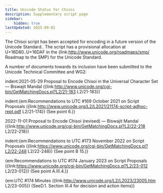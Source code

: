 ```yaml
---
title: Unicode Status for Chisoi
description: Supplementary script page
sidebar:
    hidden: true
lastUpdated: 2025-09-02
---
```


The Chisoi script has been accepted for encoding in a future version of the Unicode Standard.. The script has a provisional allocation at U+16D80..U+16DAF in the {link:http://www.unicode.org/roadmaps/smp/ Roadmap to the SMP} for the Unicode Standard.

[comment]: # (end of intro)

[comment]: # (start of blocks)



[comment]: # (end of blocks)

[comment]: # (start of chars)



[comment]: # (end of chars)

[comment]: # (start of rest)

A number of documents towards its inclusion have been submitted to the Unicode Technical Committee and WG2:

indent:2021-05-29 Proposal to Encode Chisoi in the Universal Character Set — Biswajit Mandal ({link:http://www.unicode.org/cgi-bin/GetMatchingDocs.pl?L2/21-183 L2/21-183})

indent:{em:Recommendations to UTC #169 October  2021 on Script Proposals ({link:http://www.unicode.org/L2/L2021/21174-script-adhoc-rept.pdf L2/21-174}) (See point 6.)}


2022-11-01 Proposal to Encode Chisoi (revised) — Biswajit Mandal ({link:http://www.unicode.org/cgi-bin/GetMatchingDocs.pl?L2/22-218 L2/22-218})

indent:{em:Recommendations to UTC #173 November 2022 on Script Proposals ({link:https://www.unicode.org/cgi-bin/GetMatchingDocs.pl?L2/22-248 L2/22-248}) (See point B 15.)}

{em:Recommendations to UTC #174 January 2023 on Script Proposals ({link:https://www.unicode.org/cgi-bin/GetMatchingDocs.pl?L2/23-012 L2/23-012}) (See point A.III.4.)}

{em:UTC #174 Minutes ({link:http://www.unicode.org/L2/L2023/23005.htm L2/23-005}) (SeeD.1. Section III.4 for decision and action items)}
